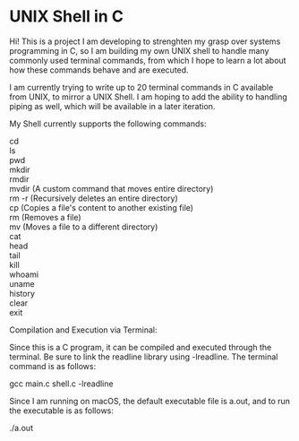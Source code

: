 # UNIX Shell in C

Hi! This is a project I am developing to strenghten my grasp over systems programming in C, so I am building my own UNIX shell to handle many commonly used terminal commands, from which I hope to learn a lot about how these commands behave and are executed. 

I am currently trying to write up to 20 terminal commands in C available from UNIX, to mirror a UNIX Shell. I am hoping to add the ability to handling piping as well, which will be available in a later iteration.

My Shell currently supports the following commands:

cd <br />
ls <br />
pwd <br />
mkdir <br />
rmdir <br />
mvdir (A custom command that moves entire directory) <br />
rm -r (Recursively deletes an entire directory) <br />
cp (Copies a file's content to another existing file) <br />
rm (Removes a file) <br />
mv (Moves a file to a different directory) <br />
cat <br />
head <br />
tail <br />
kill <br />
whoami <br />
uname <br />
history <br />
clear <br />
exit <br />

Compilation and Execution via Terminal:

Since this is a C program, it can be compiled and executed through the terminal. Be sure to link the readline library using -lreadline. The terminal command is as follows:

gcc main.c shell.c -lreadline

Since I am running on macOS, the default executable file is a.out, and to run the executable is as follows:

./a.out

